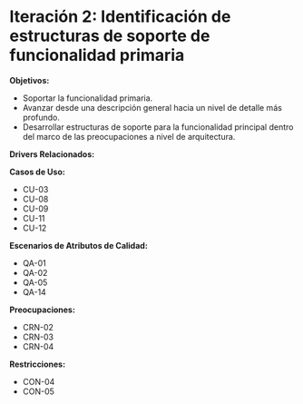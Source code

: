 # Iteración 2: Identificación de estructuras de soporte de funcionalidad primaria

**Objetivos:**
- Soportar la funcionalidad primaria.
- Avanzar desde una descripción general hacia un nivel de detalle más profundo.
- Desarrollar estructuras de soporte para la funcionalidad principal dentro del marco de las preocupaciones a nivel de arquitectura.

**Drivers Relacionados:**

**Casos de Uso:**
- CU-03
- CU-08
- CU-09
- CU-11
- CU-12

**Escenarios de Atributos de Calidad:**
- QA-01
- QA-02
- QA-05
- QA-14

**Preocupaciones:**
- CRN-02
- CRN-03
- CRN-04

**Restricciones:**
- CON-04
- CON-05